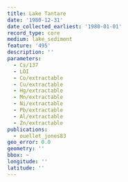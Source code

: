 ```yaml
---
title: Lake Tantare
date: '1980-12-31'
date_collected_earliest: '1980-01-01'
record_type: core
medium: lake_sediment
feature: '495'
description: ''
parameters:
  - Cs/137
  - LOI
  - Co/extractable
  - Cu/extractable
  - Hg/extractable
  - Mn/extractable
  - Ni/extractable
  - Pb/extractable
  - Al/extractable
  - Zn/extractable
publications:
  - ouellet_jones83
geo_error: 0.0
geometry: ''
bbox: ~
longitude: ''
latitude: ''
---
```


